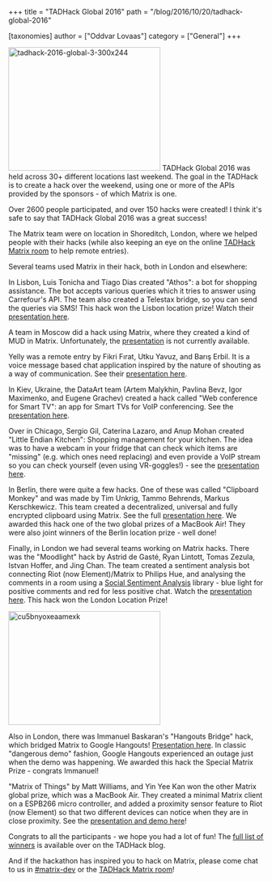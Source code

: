 +++
title = "TADHack Global 2016"
path = "/blog/2016/10/20/tadhack-global-2016"

[taxonomies]
author = ["Oddvar Lovaas"]
category = ["General"]
+++

<img src="/blog/wp-content/uploads/2016/10/TADHack-2016-Global-3-300x244.png" alt="tadhack-2016-global-3-300x244" width="300" height="244" class="alignleft size-full wp-image-1796" />
TADHack Global 2016 was held across 30+ different locations last weekend. The goal in the TADHack is to create a hack over the weekend, using one or more of the APIs provided by the sponsors - of which Matrix is one.

Over 2600 people participated, and over 150 hacks were created! I think it's safe to say that TADHack Global 2016 was a great success!

The Matrix team were on location in Shoreditch, London, where we helped people with their hacks (while also keeping an eye on the online <a href="https://matrix.to/#/#tadhack-tadmentor-matrix:matrix.org">TADHack Matrix room</a> to help remote entries).

Several teams used Matrix in their hack, both in London and elsewhere:

In Lisbon, Luis Tonicha and Tiago Dias created "Athos": a bot for shopping assistance. The bot accepts various queries which it tries to answer using Carrefour's API. The team also created a Telestax bridge, so you can send the queries via SMS! This hack won the Lisbon location prize! Watch their <a href="https://www.youtube.com/watch?v=sskei22iquQ&t=7m20s">presentation here</a>.

A team in Moscow did a hack using Matrix, where they created a kind of MUD in Matrix. Unfortunately, the <a href="https://www.youtube.com/watch?v=i0Y7VmeWX5c&t=3h40m20s">presentation</a> is not currently available.

Yelly was a remote entry by Fikri Fırat, Utku Yavuz, and Barış Erbil. It is a voice message based chat application inspired by the nature of shouting as a way of communication. See their <a href="https://youtu.be/Q7ePIZ3Y5hg">presentation here</a>.

In Kiev, Ukraine, the DataArt team (Artem Malykhin, Pavlina Bevz, Igor Maximenko, and Eugene Grachev) created a hack called "Web conference for Smart TV": an app for Smart TVs for VoIP conferencing. See the <a href="https://www.youtube.com/watch?v=EK1DwvRvdd4&t=13m50s">presentation here</a>.

Over in Chicago, Sergio Gil, Caterina Lazaro, and Anup Mohan created "Little Endian Kitchen": Shopping management for your kitchen. The idea was to have a webcam in your fridge that can check which items are "missing" (e.g. which ones need replacing) and even provide a VoIP stream so you can check yourself (even using VR-goggles!) - see the <a href="https://www.youtube.com/watch?v=CiIiO6vs_So&t=32m46s">presentation here</a>.

In Berlin, there were quite a few hacks. One of these was called "Clipboard Monkey" and was made by Tim Unkrig, Tammo Behrends, Markus Kerschkewicz. This team created a decentralized, universal and fully encrypted clipboard using Matrix. See the full <a href="https://www.youtube.com/watch?v=nrconLsom00&t=20m20s">presentation here</a>. We awarded this hack one of the two global prizes of a MacBook Air! They were also joint winners of the Berlin location prize - well done!

Finally, in London we had several teams working on Matrix hacks. There was the "Moodlight" hack by Astrid de Gasté, Ryan Lintott, Tomas Zezula, Istvan Hoffer, and Jing Chan. The team created a sentiment analysis bot connecting Riot (now Element)/Matrix to Philips Hue, and analysing the comments in a room using a <a href="https://algorithmia.com/algorithms/nlp/SocialSentimentAnalysis">Social Sentiment Analysis</a> library - blue light for positive comments and red for less positive chat. Watch the <a href="https://www.youtube.com/watch?v=X41RbOKTrbE&t=29m">presentation here</a>. This hack won the London Location Prize!

<img src="/blog/wp-content/uploads/2016/10/Cu5BNyoXEAAmexk-300x225.jpg" alt="cu5bnyoxeaamexk" width="300" height="225" class="alignleft size-medium wp-image-1794" />

Also in London, there was Immanuel Baskaran's "Hangouts Bridge" hack, which bridged Matrix to Google Hangouts! <a href="https://www.youtube.com/watch?v=X41RbOKTrbE&t=17m31s">Presentation here</a>. In classic "dangerous demo" fashion, Google Hangouts experienced an outage just when the demo was happening. We awarded this hack the Special Matrix Prize - congrats Immanuel!

"Matrix of Things" by Matt Williams, and Yin Yee Kan won the other Matrix global prize, which was a MacBook Air. They created a minimal Matrix client on a ESPB266 micro controller, and added a proximity sensor feature to Riot (now Element) so that two different devices can notice when they are in close proximity. See the <a href="https://www.youtube.com/watch?v=X41RbOKTrbE&t=11m30s">presentation and demo here</a>!

Congrats to all the participants - we hope you had a lot of fun! The <a href="http://blog.tadhack.com/2016/10/16/tadhack-2016-winners/">full list of winners</a> is available over on the TADHack blog.

And if the hackathon has inspired you to hack on Matrix, please come chat to us in <a href="https://matrix.to/#/#matrix-dev:matrix.org">#matrix-dev</a> or the <a href="https://matrix.to/#/#tadhack-tadmentor-matrix:matrix.org">TADHack Matrix room</a>!
